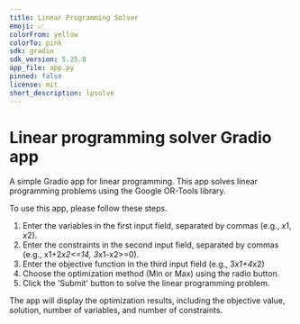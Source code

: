 ```yaml
---
title: Linear Programming Solver
emoji: 📈
colorFrom: yellow
colorTo: pink
sdk: gradio
sdk_version: 5.25.0
app_file: app.py
pinned: false
license: mit
short_description: lpsolve
---
```


# Linear programming solver Gradio app
A simple Gradio app for linear programming. This app solves linear programming problems using the Google OR-Tools library.

To use this app, please follow these steps.
1. Enter the variables in the first input field, separated by commas (e.g., $x1,x2$).
2. Enter the constraints in the second input field, separated by commas (e.g., x1+2*x2<=14, 3*x1-x2>=0).
3. Enter the objective function in the third input field (e.g., 3*x1+4*x2)
4. Choose the optimization method (Min or Max) using the radio button.
5. Click the 'Submit' button to solve the linear programming problem.

The app will display the optimization results, including the objective value, solution, number of variables, and number of constraints.